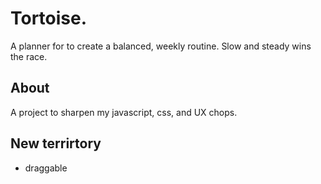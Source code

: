 # Tortoise.
A planner for to create a balanced, weekly routine.
Slow and steady wins the race.

## About
A project to sharpen my javascript, css, and UX chops.


## New terrirtory
- draggable
